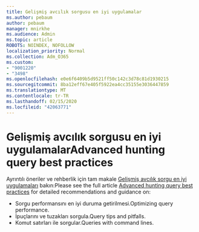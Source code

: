 ```yaml
---
title: Gelişmiş avcılık sorgusu en iyi uygulamalar
ms.author: pebaum
author: pebaum
manager: mnirkhe
ms.audience: Admin
ms.topic: article
ROBOTS: NOINDEX, NOFOLLOW
localization_priority: Normal
ms.collection: Adm_O365
ms.custom:
- "9001220"
- "3498"
ms.openlocfilehash: e0e6f6409b5d9521ff50c142c3d78c81d1930215
ms.sourcegitcommit: 8ba12eff67e405f5922ea4cc35155e3036447859
ms.translationtype: MT
ms.contentlocale: tr-TR
ms.lasthandoff: 02/15/2020
ms.locfileid: "42063771"
---
```

# <a name="advanced-hunting-query-best-practices"></a><span data-ttu-id="361c9-102">Gelişmiş avcılık sorgusu en iyi uygulamalar</span><span class="sxs-lookup"><span data-stu-id="361c9-102">Advanced hunting query best practices</span></span>

<span data-ttu-id="361c9-103">Ayrıntılı öneriler ve rehberlik için tam makale [Gelişmiş avcılık sorgu en iyi uygulamaları](https://docs.microsoft.com/en-us/windows/security/threat-protection/microsoft-defender-atp/advanced-hunting-best-practices#optimize-query-performance) bakın:</span><span class="sxs-lookup"><span data-stu-id="361c9-103">Please see the full article [Advanced hunting query best practices](https://docs.microsoft.com/en-us/windows/security/threat-protection/microsoft-defender-atp/advanced-hunting-best-practices#optimize-query-performance) for detailed recommendations and guidance on:</span></span>
- <span data-ttu-id="361c9-104">Sorgu performansını en iyi duruma getirilmesi.</span><span class="sxs-lookup"><span data-stu-id="361c9-104">Optimizing query performance.</span></span>
- <span data-ttu-id="361c9-105">İpuçlarını ve tuzakları sorgula.</span><span class="sxs-lookup"><span data-stu-id="361c9-105">Query tips and pitfalls.</span></span>
- <span data-ttu-id="361c9-106">Komut satırları ile sorgular.</span><span class="sxs-lookup"><span data-stu-id="361c9-106">Queries with command lines.</span></span>


